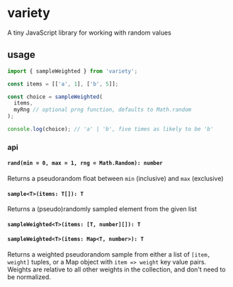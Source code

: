 # variety

A tiny JavaScript library for working with random values

## usage

```javascript
import { sampleWeighted } from 'variety';

const items = [['a', 1], ['b', 5]];

const choice = sampleWeighted(
  items,
  myRng // optional prng function, defaults to Math.random
);

console.log(choice); // 'a' | 'b', five times as likely to be 'b'
```

### api

#### `rand(min = 0, max = 1, rng = Math.Random): number`

Returns a pseudorandom float between `min` (inclusive) and `max` (exclusive)

#### `sample<T>(items: T[]): T`

Returns a (pseudo)randomly sampled element from the given list

#### `sampleWeighted<T>(items: [T, number][]): T`

#### `sampleWeighted<T>(items: Map<T, number>): T`

Returns a weighted pseudorandom sample from either a list of `[item, weight]` tuples, or a Map object with `item => weight` key value pairs. Weights are relative to all other weights in the collection, and don't need to be normalized.

